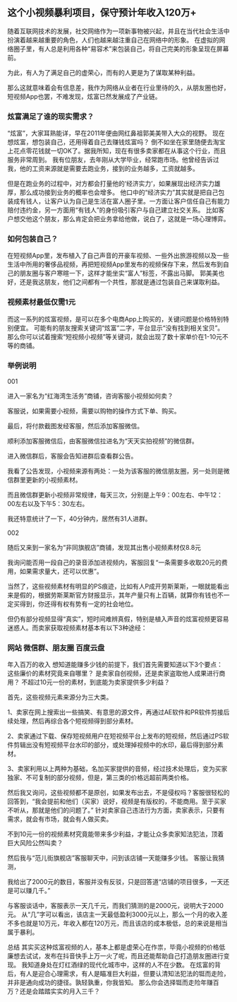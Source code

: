 ## 这个小视频暴利项目，保守预计年收入120万+ ##

随着互联网技术的发展，社交网络作为一项新事物被兴起，并且在当代社会生活中扮演着越来越重要的角色，人们也越来越注重自己在网络中的形象。 在虚拟的网络圈子里，有人总是利用各种“易容术”来包装自己，将自己完美的形象呈现在屏幕前。

为此，有人为了满足自己的虚荣心，而有的人更是为了谋取某种利益。 

那么这就意味着会有信息差，我作为网络从业者在行业里待的久，从朋友圈也好，短视频App也罢，不难发现，炫富已然发展成了产业链。 

### 炫富满足了谁的现实需求？  ###
“炫富”，大家耳熟能详，早在2011年便由网红鼻祖郭美美带入大众的视野。 现在想炫富，想包装自己，还用得着自己去赚钱炫富吗？ 
倒不如坐在家里随便去淘宝上花点零花钱就一切OK了。据我所知，现在有很多卖家都在从事这个行业，而且服务非常周到。 我有位朋友，去年刚从大学毕业，经常跑市场。他曾经告诉过我，他的工资来源就是需要去跑业务，接到的业务越多，工资就越多。

 但是在跑业务的过程中，对方都会打量他的‘经济实力’，如果展现出经济实力雄厚，那么成功接到业务的概率也会增多。 他口中的“经济实力”其实就是把自己包装成有钱人，让客户认为自己是生活在富人圈子里。一方面让客户信任自己有能力赔付违约金，另一方面用“有钱人”的身份吸引客户与自己建立社交关系。 比如客户想交他这个朋友，那么肯定会把业务拿给他做，说白了，这就是一场心理博弈。

### 如何包装自己？ ###

在短视频App里，发布植入了自己声音的开豪车视频、一些外出旅游视频以及一些生活中所用的奢侈品视频，再把短视频App里发布的视频保存下来，然后发布到自己的朋友圈与客户寒暄一下，这样才能坐实“富人”标签，不露出马脚。 郭美美也好，还是我这朋友，他们之间都有一个共性，那就是通过包装自己来谋取利益。 

### 视频素材最低仅需1元  ###
而这一系列的炫富视频，是可以在多个电商App上购买的，关键问题是价格特别特别便宜。 可能有的朋友搜索关键词“炫富”二字，平台显示“没有找到相关宝贝”。 那么你可以试着搜索“短视频小视频”等关键词，就会出现了数十家单价在1-10元不等的商铺。 

### 举例说明 ###
001

进入一家名为“红海湾生活务”商铺，咨询客服小视频如何卖？

客服说，如果需要小视频，需要以购物的操作方式下单、购买。

最后，将付款截图发经客服，然后添加客服微信。

顺利添加客服微信后，由客服微信拉进名为“天天实拍视频”的微信群。

进入微信群后，客服会告知进群后查看群公告。

我看了公告发现，小视频来源有两处：一处为该客服的微信朋友圈，另一处则是微信群里更新的小视频素材。

而且微信群更新小视频非常规律，每天三次，分别是上午9：00左右、中午12：00左右以及下午5：30左右。

我还特意统计了一下，40分钟内，居然有31人进群。


002

随后又来到一家名为“非同旗舰店”商铺，发现其出售小视频素材仅8.8元

我询问能否用一段自己的录音添加进视频内，客服回复“一条需要多收取20元的费用，如果需求量大，还可以优惠”。

当然了，这些视频素材有明显的PS痕迹，比如有人P成开劳斯莱斯，一眼就能看出来是假的，根据劳斯莱斯官方财报显示，其年产量只有上百辆，就算你有钱也不一定买得到，你还得有权有势有一定的社会地位。

但仍有部分视频显得“真实”，短时间难辨真假，特别是植入声音的炫富视频更容易迷惑人。而卖家获取视频素材基本有以下3种途经：


### 网站 微信群、朋友圈 百度云盘 ###

年入百万的收入 想知道能赚多少钱的前提下，我们首先需要知道以下3个要点： 
这些廉价的素材究竟来自哪里？ 
是卖家自创视频，还是卖家盗取他人成果进行商用？
不超过10元一份的素材，到底能为卖家提供多少利益？

首先，这些视频元素来源分为三大类。
 
1、卖家在网上搜索出一些搞笑、有意思的源文件，再通过AE软件和PR软件剪接后续处理，然后再综合各个短视频得到部分素材。

2、卖家通过下载、保存短视频用户在短视频平台上发布的短视频，然后通过PS软件剪辑出没有短视频平台水印的部分，或处理掉视频中的水印，最后得到部分素材。

3、卖家利用以上两种为基础，名加买家提供的音频，经过技术处理后，变为买家独家、不可复制的部分视频，但是，第三类的价格远超前两类价格。



然后我又询问，这些视频都不是原创，如果发布出去，不是侵权吗？客服很轻松的回答到，“我会提前和他们（买家）说好，视频是有版权的，不能商用。至于买家不听从，那就是他们的问题了。” 
针对卖家自己违法行为方面，卖家表示，只要有需求，就会有市场，就会有人做买卖。


不到10元一份的视频素材究竟能带来多少利益，才能让众多卖家知法犯法，顶着巨大风险公然叫卖？ 

然后我与“范儿街旗舰店”客服聊天中，问到该店铺一天能赚多少钱。 客服让我猜测，

我给出了2000元的数目，客服并没有反驳，只是回答道“店铺的项目很多，一天还是可以赚几千。”




与客服谈话中，客服表示一天几千元，而我们猜测的是2000元，说明大于2000元。 从“几”字可以看出，该店主一天最低盈利3000元以上，那么一个月的收入差不多也就是10万元，年收入都在120万元，而且该店的成本极低，总的来说是相当属于暴利。 

总结 其实买这种炫富视频的人，基本上都是虚荣心在作祟，毕竟小视频的价格低廉想去试试，发布在抖音快手上万一火了呢，而且还能帮助自己打造朋友圈进行变现。 我知道身处在灯红酒绿的现代化城市中，这样的人不在少数。 在炫富的背后，有人是迎合心理需求，有人是瞄准巨大利益，但要认清知法犯法的铤而走险，并非是通向成功的捷径。孰轻孰重，你我皆知。 那么你会选择铤而走险年赚百万？还是会踏踏实实的月入三千？